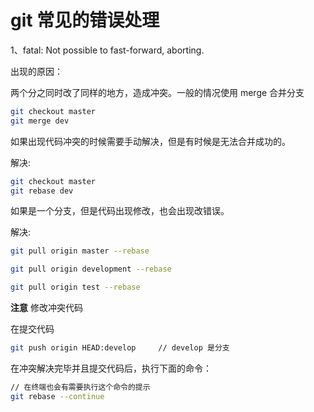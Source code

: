 # git 常见的错误处理

1、fatal: Not possible to fast-forward, aborting.

出现的原因：

两个分之同时改了同样的地方，造成冲突。一般的情况使用 merge  合并分支

```sh
git checkout master
git merge dev
```

如果出现代码冲突的时候需要手动解决，但是有时候是无法合并成功的。

解决:

```sh
git checkout master
git rebase dev
```



如果是一个分支，但是代码出现修改，也会出现改错误。

解决:

```sh 
git pull origin master --rebase

git pull origin development --rebase

git pull origin test --rebase
```

**注意** 修改冲突代码

在提交代码

```sh
git push origin HEAD:develop     // develop 是分支
```


在冲突解决完毕并且提交代码后，执行下面的命令：
```sh
// 在终端也会有需要执行这个命令的提示
git rebase --continue
```